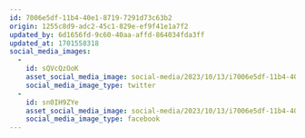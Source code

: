 ```yaml
---
id: 7006e5df-11b4-40e1-8719-7291d73c63b2
origin: 1255c8d9-adc2-45c1-829e-ef9f41e1a7f2
updated_by: 6d1656fd-9c60-40aa-affd-864034fda3ff
updated_at: 1701558318
social_media_images:
  -
    id: sQVcQzOoK
    asset_social_media_image: social-media/2023/10/13/i7006e5df-11b4-40e1-8719-7291d73c63b2-twitter.png
    social_media_image_type: twitter
  -
    id: sn0IH9ZYe
    asset_social_media_image: social-media/2023/10/13/i7006e5df-11b4-40e1-8719-7291d73c63b2-facebook.png
    social_media_image_type: facebook
---
```


